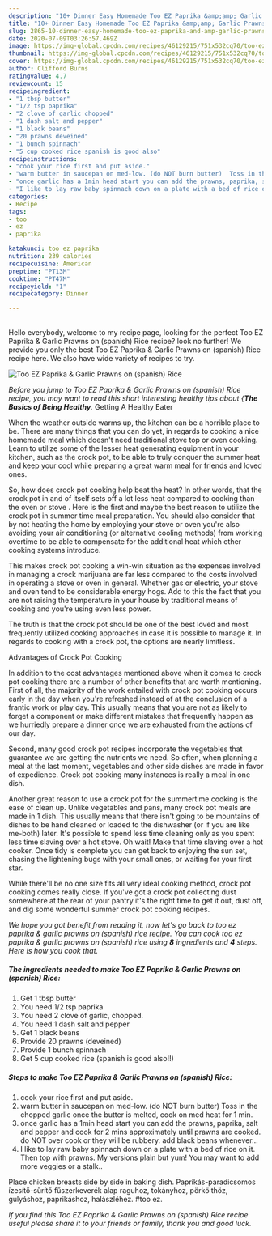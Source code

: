 ```yaml
---
description: "10+ Dinner Easy Homemade Too EZ Paprika &amp;amp; Garlic Prawns on (spanish) Rice"
title: "10+ Dinner Easy Homemade Too EZ Paprika &amp;amp; Garlic Prawns on (spanish) Rice"
slug: 2865-10-dinner-easy-homemade-too-ez-paprika-and-amp-garlic-prawns-on-spanish-rice
date: 2020-07-09T03:26:57.469Z
image: https://img-global.cpcdn.com/recipes/46129215/751x532cq70/too-ez-paprika-garlic-prawns-on-spanish-rice-recipe-main-photo.jpg
thumbnail: https://img-global.cpcdn.com/recipes/46129215/751x532cq70/too-ez-paprika-garlic-prawns-on-spanish-rice-recipe-main-photo.jpg
cover: https://img-global.cpcdn.com/recipes/46129215/751x532cq70/too-ez-paprika-garlic-prawns-on-spanish-rice-recipe-main-photo.jpg
author: Clifford Burns
ratingvalue: 4.7
reviewcount: 15
recipeingredient:
- "1 tbsp butter"
- "1/2 tsp paprika"
- "2 clove of garlic chopped"
- "1 dash salt and pepper"
- "1 black beans"
- "20 prawns deveined"
- "1 bunch spinnach"
- "5 cup cooked rice spanish is good also"
recipeinstructions:
- "cook your rice first and put aside."
- "warm butter in saucepan on med-low. (do NOT burn butter)  Toss in the chopped garlic once the butter is melted,  cook on med heat for 1 min."
- "once garlic has a 1min head start you can add the prawns, paprika, salt and pepper and cook for 2 mins approximately until prawns are cooked. do NOT over cook or they will be rubbery. add black beans whenever..."
- "I like to lay raw baby spinnach down on a plate with a bed of rice on it. Then top with prawns.  My versions plain but yum! You may want to add more veggies or a stalk.."
categories:
- Recipe
tags:
- too
- ez
- paprika

katakunci: too ez paprika 
nutrition: 239 calories
recipecuisine: American
preptime: "PT13M"
cooktime: "PT47M"
recipeyield: "1"
recipecategory: Dinner

---
```

<br>
Hello everybody, welcome to my recipe page, looking for the perfect Too EZ Paprika &amp; Garlic Prawns on (spanish) Rice recipe? look no further! We provide you only the best Too EZ Paprika &amp; Garlic Prawns on (spanish) Rice recipe here. We also have wide variety of recipes to try.
<br>


![Too EZ Paprika &amp; Garlic Prawns on (spanish) Rice](https://img-global.cpcdn.com/recipes/46129215/751x532cq70/too-ez-paprika-garlic-prawns-on-spanish-rice-recipe-main-photo.jpg)

<i>Before you jump to Too EZ Paprika &amp; Garlic Prawns on (spanish) Rice recipe, you may want to read this short interesting healthy tips about {<strong>The Basics of Being Healthy</strong>.</i>
Getting A Healthy Eater


When the weather outside warms up, the kitchen can be a horrible place to be. There are many things that you can do yet, in regards to cooking a nice homemade meal which doesn't need traditional stove top or oven cooking. Learn to utilize some of the lesser heat generating equipment in your kitchen, such as the crock pot, to be able to truly conquer the summer heat and keep your cool while preparing a great warm meal for friends and loved ones.

So, how does crock pot cooking help beat the heat? In other words, that the crock pot in and of itself sets off a lot less heat compared to cooking than the oven or stove . Here is the first and maybe the best reason to utilize the crock pot in summer time meal preparation. You should also consider that by not heating the home by employing your stove or oven you're also avoiding your air conditioning (or alternative cooling methods) from working overtime to be able to compensate for the additional heat which other cooking systems introduce.

This makes crock pot cooking a win-win situation as the expenses involved in managing a crock marijuana are far less compared to the costs involved in operating a stove or oven in general. Whether gas or electric, your stove and oven tend to be considerable energy hogs. Add to this the fact that you are not raising the temperature in your house by traditional means of cooking and you're using even less power.

 The truth is that the crock pot should be one of the best loved and most frequently utilized cooking approaches in case it is possible to manage it. In regards to cooking with a crock pot, the options are nearly limitless.  

Advantages of Crock Pot Cooking

In addition to the cost advantages mentioned above when it comes to crock pot cooking there are a number of other benefits that are worth mentioning. First of all, the majority of the work entailed with crock pot cooking occurs early in the day when you're refreshed instead of at the conclusion of a frantic work or play day. This usually means that you are not as likely to forget a component or make different mistakes that frequently happen as we hurriedly prepare a dinner once we are exhausted from the actions of our day.

Second, many good crock pot recipes incorporate the vegetables that guarantee we are getting the nutrients we need. So often, when planning a meal at the last moment, vegetables and other side dishes are made in favor of expedience. Crock pot cooking many instances is really a meal in one dish.

Another great reason to use a crock pot for the summertime cooking is the ease of clean up.  Unlike vegetables and pans, many crock pot meals are made in 1 dish. This usually means that there isn't going to be mountains of dishes to be hand cleaned or loaded to the dishwasher (or if you are like me-both) later. It's possible to spend less time cleaning only as you spent less time slaving over a hot stove. Oh wait! Make that time slaving over a hot cooker. Once tidy is complete you can get back to enjoying the sun set, chasing the lightening bugs with your small ones, or waiting for your first star.

While there'll be no one size fits all very ideal cooking method, crock pot cooking comes really close. If you've got a crock pot collecting dust somewhere at the rear of your pantry it's the right time to get it out, dust off, and dig some wonderful summer crock pot cooking recipes.


<i>We hope you got benefit from reading it, now let's go back to too ez paprika &amp; garlic prawns on (spanish) rice recipe. You can cook too ez paprika &amp; garlic prawns on (spanish) rice using <strong>8</strong> ingredients and <strong>4</strong> steps. Here is how you cook that.
</i>

##### The ingredients needed to make Too EZ Paprika &amp; Garlic Prawns on (spanish) Rice:

1. Get 1 tbsp butter
1. You need 1/2 tsp paprika
1. You need 2 clove of garlic, chopped.
1. You need 1 dash salt and pepper
1. Get 1 black beans
1. Provide 20 prawns (deveined)
1. Provide 1 bunch spinnach
1. Get 5 cup cooked rice (spanish is good also!!)


##### Steps to make Too EZ Paprika &amp; Garlic Prawns on (spanish) Rice:

1. cook your rice first and put aside.
1. warm butter in saucepan on med-low. (do NOT burn butter)  Toss in the chopped garlic once the butter is melted,  cook on med heat for 1 min.
1. once garlic has a 1min head start you can add the prawns, paprika, salt and pepper and cook for 2 mins approximately until prawns are cooked. do NOT over cook or they will be rubbery. add black beans whenever...
1. I like to lay raw baby spinnach down on a plate with a bed of rice on it. Then top with prawns.  My versions plain but yum! You may want to add more veggies or a stalk..


Place chicken breasts side by side in baking dish. Paprikás-paradicsomos ízesítő-sűrítő fűszerkeverék alap raguhoz, tokányhoz, pörkölthöz, gulyáshoz, paprikáshoz, halászléhez. #too ez. 

<i>If you find this Too EZ Paprika &amp; Garlic Prawns on (spanish) Rice recipe useful please share it to your friends or family, thank you and good luck.</i>

